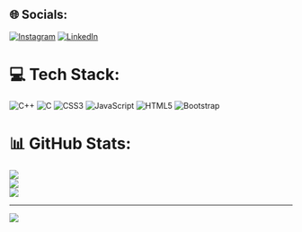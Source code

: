 
## 🌐 Socials:
[![Instagram](https://img.shields.io/badge/Instagram-%23E4405F.svg?logo=Instagram&logoColor=white)](https://instagram.com/rahul_hore_) [![LinkedIn](https://img.shields.io/badge/LinkedIn-%230077B5.svg?logo=linkedin&logoColor=white)](https://www.linkedin.com/in/rahul-hore-90650a223)

# 💻 Tech Stack:
![C++](https://img.shields.io/badge/c++-%2300599C.svg?style=flat&logo=c%2B%2B&logoColor=white) ![C](https://img.shields.io/badge/c-%2300599C.svg?style=flat&logo=c&logoColor=white) ![CSS3](https://img.shields.io/badge/css3-%231572B6.svg?style=flat&logo=css3&logoColor=white) ![JavaScript](https://img.shields.io/badge/javascript-%23323330.svg?style=flat&logo=javascript&logoColor=%23F7DF1E) ![HTML5](https://img.shields.io/badge/html5-%23E34F26.svg?style=flat&logo=html5&logoColor=white) ![Bootstrap](https://img.shields.io/badge/bootstrap-%23563D7C.svg?style=flat&logo=bootstrap&logoColor=white)
# 📊 GitHub Stats:
![](https://github-readme-stats.vercel.app/api?username=RahulHore26&theme=algolia&hide_border=false&include_all_commits=true&count_private=true)<br/>
![](https://github-readme-streak-stats.herokuapp.com/?user=RahulHore26&theme=algolia&hide_border=false)<br/>
![](https://github-readme-stats.vercel.app/api/top-langs/?username=RahulHore26&theme=algolia&hide_border=false&include_all_commits=true&count_private=true&layout=compact)

---
[![](https://visitcount.itsvg.in/api?id=RahulHore26&icon=0&color=0)](https://visitcount.itsvg.in)

<!-- Proudly created with GPRM ( https://gprm.itsvg.in ) -->
